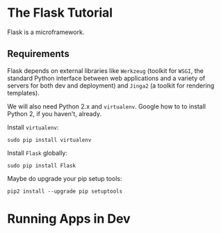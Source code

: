 # The Flask Tutorial

Flask is a microframework.

## Requirements

Flask depends on external libraries like `Werkzeug` (toolkit for `WSGI`, the standard Python interface between web applications and a variety of servers for both dev and deployment) and `Jinga2` (a toolkit for rendering templates).

We will also need Python 2.x and `virtualenv`. Google how to to install Python 2, if you haven't, already.

Install `virtualenv`:

    sudo pip install virtualenv

Install `Flask` globally:

    sudo pip install Flask

Maybe do upgrade your pip setup tools:

    pip2 install --upgrade pip setuptools

# Running Apps in Dev
